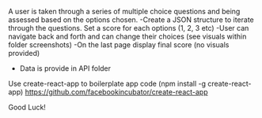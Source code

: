 A user is taken through a series of multiple choice questions and being assessed based on the options chosen.
-Create a JSON structure to iterate through the questions. Set a score for each options (1, 2, 3 etc)
-User can navigate back and forth and can change their choices (see visuals within folder screenshots)
-On the last page display final score (no visuals provided)
- Data is provide in API folder

Use create-react-app to boilerplate app code (npm install -g create-react-app)
https://github.com/facebookincubator/create-react-app

Good Luck!

